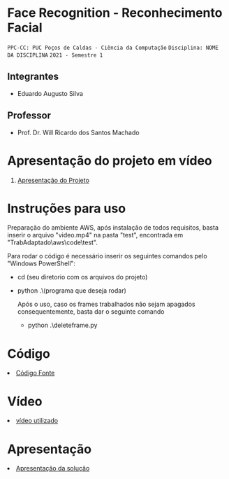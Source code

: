 # Face Recognition - Reconhecimento Facial

`PPC-CC: PUC Poços de Caldas - Ciência da Computação`
`Disciplina: NOME DA DISCIPLINA`
`2021 - Semestre 1`

## Integrantes

- Eduardo Augusto Silva

## Professor

- Prof. Dr. Will Ricardo dos Santos Machado

# Apresentação do projeto em vídeo

<ol>
<li><a href="docs/12-Apresentação do Projeto.md"> Apresentação do Projeto</a></li>
</ol>

# Instruções para uso
  Preparação do ambiente AWS, após instalação de todos requisitos, basta inserir o arquivo "video.mp4" na pasta "test", encontrada em "TrabAdaptado\aws\code\test".

  Para rodar o código é necessário inserir os seguintes comandos pelo "Windows PowerShell":
  - cd (seu diretorio com os arquivos do projeto)
  - python .\\(programa que deseja rodar)

    Após o uso, caso os frames trabalhados não sejam apagados consequentemente, basta dar o seguinte comando
    - python .\deleteframe.py

# Código

<li><a href="TrabAdaptado.rar"> Código Fonte</a></li>

# Vídeo

<li><a href="video.mp4"> vídeo utilizado</a></li>

# Apresentação

<li><a href="presentation/README.md"> Apresentação da solução</a></li>
